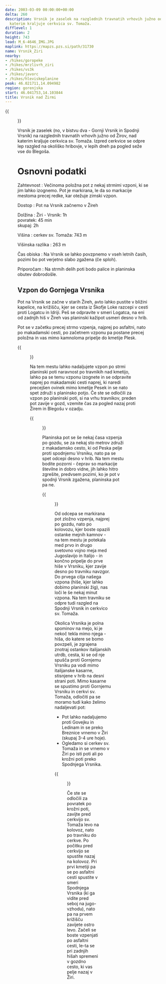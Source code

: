 ```yaml
---
date: 2003-03-09 00:00:00+00:00
delta: 260
description: Vrsnik je zaselek na razglednih travnatih vrhovih južno od Žirov, nad
  katerim kraljuje cerkvica sv. Tomaža.
difflevel: 1
duration: 2
height: 743
lead: M_6-4646_IMG.JPG
maplink: https://mapzs.pzs.si/path/31730
name: Vrsnik_Ziri
nearby:
- /hikes/goropeke
- /hikes/mrzlivrh_ziri
- /hikes/vs3k
- /hikes/javorc
- /hikes/hleviskeplanine
peak: 46.021711,14.094982
region: gorenjska
start: 46.041753,14.103844
title: Vrsnik nad Žirmi
---
```

{{<figure src="M_6-4646_IMG.JPG" caption="Cerkev sv. Tomaža na Vrsniku">}}

Vrsnik je zaselek (no, v bistvu dva - Gornji Vrsnik in Spodnji Vrsnik) na razglednih travnatih vrhovih južno od Žirov, nad katerim kraljuje cerkvica sv. Tomaža. Izpred cerkvice se odpre lep razgled na okoliško hribovje, v lepih dneh pa pogled seže vse do Blegoša.

Osnovni podatki
===============

Zahtevnost
:   Večinoma položna pot z nekaj strmimi vzponi, ki se jim lahko izognemo. Pot je markirana, le da so markacije mestoma precej redke, kar otežuje zimski vzpon.

Dostop
:   Pot na Vrsnik začnemo v Žireh

Dolžina
:   Žiri - Vrsnik: 1h\
    povratek: 45 min\
    skupaj: 2h

Višina
:   cerkev sv. Tomaža: 743 m

Višinska razlika
:   263 m

Čas obiska
:   Na Vrsnik se lahko povzpnemo v vseh letnih časih, pozimi bo pot verjetno slabo zgažena (če sploh).

Priporočam
:   Na strmih delih poti bodo palice in planinska obutev dobrodošle.

Vzpon do Gornjega Vrsnika
-------------------------

Pot na Vrsnik se začne v starih Žireh, avto lahko pustite v bližini kapelice, na križišču, kjer se cesta iz Škofje Loke razcepi v cesti proti Logatcu in Idriji. Peš se odpravite v smeri Logatca, na eni od zadnjih hiš v Žireh vas planinski kažipot usmeri desno v hrib.

Pot se v začetku precej strmo vzpenja, najprej po asfaltni, nato po makadamski cesti, po začetnem vzponu pa postane precej položna in vas mimo kamnoloma pripelje do kmetije Plesk.

{{<figure src="M_6-4639_IMG.JPG" caption="Strmi travniki okoli Pleska">}} 

Na tem mestu lahko nadaljujete vzpon po strmi planinski poti naravnost po travnikih nad kmetijo, lahko pa se temu vzponu izognete in se odpravite naprej po makadamski cesti naprej, ki naredi precejšen ovinek mimo kmetije Pesek in se nato spet združi s planinsko potjo. Če ste se odločili za vzpon po planinski poti, si na vrhu travnikov, preden pot zavije v gozd, vzemite čas za pogled nazaj proti Žirem in Blegošu v ozadju.

{{<figure src="M_6-4641_IMG.JPG" caption="Pogled preko Pleska proti Žirem in Blegošu">}}

Planinska pot se še nekaj časa vzpenja po gozdu, se za nekaj sto metrov združi z makadamsko cesto, ki od Peska pelje proti spodnjemu Vrsniku, nato pa se spet odcepi desno v hrib. Na tem mestu bodite pozorni - čeprav so markacije številne in dobro vidne, jih lahko hitro zgrešite, predvsem pozimi, ko je pot v spodnji Vrsnik zgažena, planinska pot pa ne.

{{<figure src="M_6-4642_IMG.JPG" caption="Po makadamski cesti proti Vrsniku">}}

Od odcepa se markirana pot zložno vzpenja, najprej po gozdu, nato po kolovozu, kjer boste opazili ostanke mejnih kamnov - na tem mestu je potekala med prvo in drugo svetovno vojno meja med Jugoslavijo in Italijo - in končno pripelje do prve hiše v Vrsniku, kjer zavije desno po travniku navzgor. Do prvega cilja našega vzpona (hiše, kjer lahko dobimo planinski žig), nas loči le še nekaj minut vzpona. Na tem travniku se odpre tudi razgled na Spodnji Vrsnik in cerkvico sv. Tomaža.

Okolica Vrsnika je polna spominov na mejo, ki je nekoč tekla mimo njega - hiša, do katere se bomo povzpeli, je zgrajena znotraj ostankov italijanskih utrdb, cesta, ki se od nje spušča proti Gornjemu Vrsniku pa vodi mimo italijanske kasarne, stisnjene v hrib na desni strani poti. Mimo kasarne se spustimo proti Gornjemu Vrsniku in cerkvi sv. Tomaža, odločiti pa se moramo tudi kako želimo nadaljevati pot:

-   Pot lahko nadaljujemo proti Govejku in Ledinam in se preko Breznice vrnemo v Žiri (skupaj 3-4 ure hoje).
-   Ogledamo si cerkev sv. Tomaža in se vrnemo v Žiri po isti poti ali po krožni poti preko Spodnjega Vrsnika.

{{<figure src="M_6-4648_IMG.JPG" caption="Gornji Vrsnik">}}

Če ste se odločili za povratek po krožni poti, zavijte pred cerkvijo sv. Tomaža levo na kolovoz, nato po travniku do cerkve. Po počitku pred cerkvijo se spustite nazaj na kolovoz. Pri prvi kmetiji pa se po asfaltni cesti spustite v smeri Spodnjega Vrsnika (ki ga vidite pred seboj na jugo-vzhodu), nato pa na prvem križišču zavijete ostro levo. Začeli se boste vzpenjati po asfaltni cesti, le-ta se pri zadnjih hišah spremeni v gozdno cesto, ki vas pelje nazaj v Žiri.
